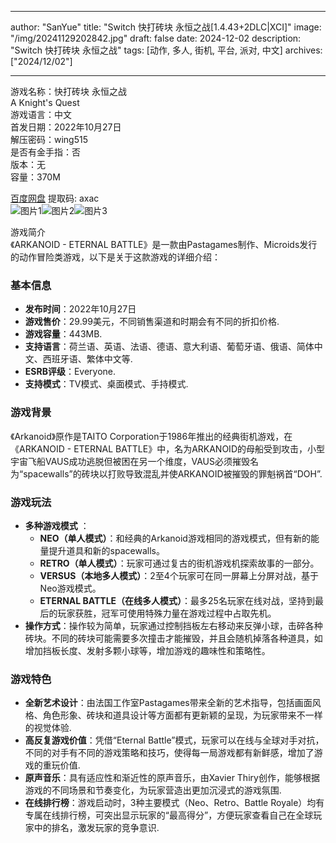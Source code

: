 
---
author: "SanYue"
title: "Switch 快打砖块 永恒之战[1.4.43+2DLC|XCI]"
image: "/img/20241129202842.jpg"
draft: false
date: 2024-12-02
description: "Switch 快打砖块 永恒之战"
tags: [动作, 多人, 街机, 平台, 派对, 中文]
archives: ["2024/12/02"]

---

游戏名称：快打砖块 永恒之战   
A Knight's Quest    
游戏语言：中文  
首发日期：2022年10月27日  
解压密码：wing515  
是否有金手指：否  
版本：无   
容量：370M

[百度网盘](https://pan.baidu.com/s/1xABOrLjEX-n5O4YkZ2pfHw) 提取码: axac  
![图片1](/img/8b471e.jpg)![图片2](/img/42512c.jpg)![图片3](/img/b5da1c.jpg)  

游戏简介  
《ARKANOID - ETERNAL BATTLE》是一款由Pastagames制作、Microids发行的动作冒险类游戏，以下是关于这款游戏的详细介绍：

### 基本信息
- **发布时间**：2022年10月27日
- **游戏售价**：29.99美元，不同销售渠道和时期会有不同的折扣价格.
- **游戏容量**：443MB.
- **支持语言**：荷兰语、英语、法语、德语、意大利语、葡萄牙语、俄语、简体中文、西班牙语、繁体中文等.
- **ESRB评级**：Everyone.
- **支持模式**：TV模式、桌面模式、手持模式.

### 游戏背景
《Arkanoid》原作是TAITO Corporation于1986年推出的经典街机游戏，在《ARKANOID - ETERNAL BATTLE》中，名为ARKANOID的母船受到攻击，小型宇宙飞船VAUS成功逃脱但被困在另一个维度，VAUS必须摧毁名为“spacewalls”的砖块以打败导致混乱并使ARKANOID被摧毁的罪魁祸首“DOH”.

### 游戏玩法
- **多种游戏模式** ：
    - **NEO（单人模式）**：和经典的Arkanoid游戏相同的游戏模式，但有新的能量提升道具和新的spacewalls。
    - **RETRO（单人模式）**：玩家可通过复古的街机游戏机探索故事的一部分。
    - **VERSUS（本地多人模式）**：2至4个玩家可在同一屏幕上分屏对战，基于Neo游戏模式。
    - **ETERNAL BATTLE（在线多人模式）**：最多25名玩家在线对战，坚持到最后的玩家获胜，冠军可使用特殊力量在游戏过程中占取先机。
- **操作方式**：操作较为简单，玩家通过控制挡板左右移动来反弹小球，击碎各种砖块。不同的砖块可能需要多次撞击才能摧毁，并且会随机掉落各种道具，如增加挡板长度、发射多颗小球等，增加游戏的趣味性和策略性。

### 游戏特色
- **全新艺术设计**：由法国工作室Pastagames带来全新的艺术指导，包括画面风格、角色形象、砖块和道具设计等方面都有更新颖的呈现，为玩家带来不一样的视觉体验.
- **高反复游戏价值**：凭借“Eternal Battle”模式，玩家可以在线与全球对手对抗，不同的对手有不同的游戏策略和技巧，使得每一局游戏都有新鲜感，增加了游戏的重玩价值.
- **原声音乐**：具有适应性和渐近性的原声音乐，由Xavier Thiry创作，能够根据游戏的不同场景和节奏变化，为玩家营造出更加沉浸式的游戏氛围.
- **在线排行榜**：游戏启动时，3种主要模式（Neo、Retro、Battle Royale）均有专属在线排行榜，可突出显示玩家的“最高得分”，方便玩家查看自己在全球玩家中的排名，激发玩家的竞争意识.
 
